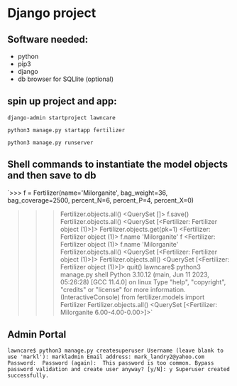 # Django project

## Software needed:

- python
- pip3
- django
- db browser for SQLlite (optional)

## spin up project and app:

`django-admin startproject lawncare`

`python3 manage.py startapp fertilizer`

`python3 manage.py runserver`

## Shell commands to instantiate the model objects and then save to db

`>>> f = Fertilizer(name='Milorganite', bag_weight=36, bag_coverage=2500, percent_N=6, percent_P=4, percent_X=0)

> > > Fertilizer.objects.all()
> > > <QuerySet []>
> > > f.save()
> > > Fertilizer.objects.all()
> > > <QuerySet [<Fertilizer: Fertilizer object (1)>]>
> > > Fertilizer.objects.get(pk=1)
> > > <Fertilizer: Fertilizer object (1)>
> > > f.name
> > > 'Milorganite'
> > > f
> > > <Fertilizer: Fertilizer object (1)>
> > > f.name
> > > 'Milorganite'
> > > Fertilizer.objects.all()
> > > <QuerySet [<Fertilizer: Fertilizer object (1)>]>
> > > Fertilizer.objects.all()
> > > <QuerySet [<Fertilizer: Fertilizer object (1)>]>
> > > quit()
> > > lawncare$ python3 manage.py shell
> > > Python 3.10.12 (main, Jun 11 2023, 05:26:28) [GCC 11.4.0] on linux
> > > Type "help", "copyright", "credits" or "license" for more information.
> > > (InteractiveConsole)
> > > from fertilizer.models import Fertilizer
> > > Fertilizer.objects.all()
> > > <QuerySet [<Fertilizer: Milorganite 6.00-4.00-0.00>]>`

## Admin Portal

`lawncare$ python3 manage.py createsuperuser
Username (leave blank to use 'markl'): markladmin
Email address: mark_landry2@yahoo.com
Password: 
Password (again): 
This password is too common.
Bypass password validation and create user anyway? [y/N]: y
Superuser created successfully.`
